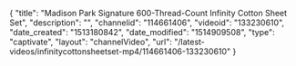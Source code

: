 {
    "title": "Madison Park Signature 600-Thread-Count Infinity Cotton Sheet Set",
    "description": "",
    "channelid": "114661406",
    "videoid": "133230610",
    "date_created": "1513180842",
    "date_modified": "1514909508",
    "type": "captivate",
    "layout": "channelVideo",
    "url": "\/latest-videos\/infinitycottonsheetset-mp4\/114661406-133230610"
}
